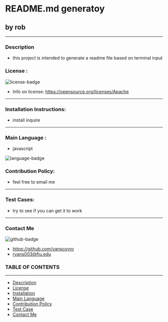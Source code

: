 
# README.md generatoy
## by rob
_______________________________________________________________
### Description 
* this project is intended to generate a readme file based on terminal input
  
### License : 
<img src='https://img.shields.io/badge/license-Apache-blue' alt="license-badge">
  
* Info on license: https://opensource.org/licenses/Apache
_______________________________________________________________
### Installation Instructions:
* install inquire

_______________________________________________________________

### Main Language : 
* javascript
<img src = "https://img.shields.io/badge/javascript%20-%2343853D.svg" alt="language-badge">

### Contribution Policy: 
* feel free to email me
_______________________________________________________________
### Test Cases:
* try to see if you can get it to work
_______________________________________________________________
### Contact Me 

<img src='https://img.shields.io/badge/github-vanscoyro-orange' alt="github-badge">

* https://github.com/vanscoyro
* rvans003@fiu.edu

### TABLE OF CONTENTS 
_______________________________________________________________
* [Description](#description)
* [License](#license)
* [Installation](#installation-instructions)
* [Main Language](#main-language)
* [Contribution Policy](#contribution-policy)
* [Test Case](#test-cases)
* [Contact Me](#contact-me)



    
  
